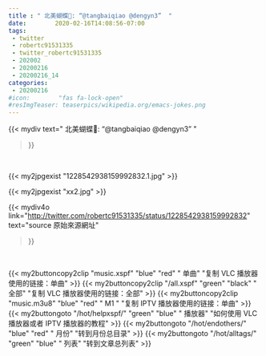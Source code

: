 ```yaml
---
title : " 北美蝴蝶🦋: “@tangbaiqiao @dengyn3”  "
date:        2020-02-16T14:08:56-07:00
tags:
 - twitter
 - robertc91531335
 - twitter_robertc91531335
 - 202002
 - 20200216
 - 20200216_14
categories:
 - 20200216
#icon:        "fas fa-lock-open"
#resImgTeaser: teaserpics/wikipedia.org/emacs-jokes.png
---
```


{{< mydiv text=" 北美蝴蝶🦋: “@tangbaiqiao @dengyn3”  "
>}}
<br>


 {{< my2jpgexist "1228542938159992832.1.jpg" >}}<br> 

{{< my2jpgexist "xx2.jpg" >}}<br>


{{< mydiv4o link="http://twitter.com/robertc91531335/status/1228542938159992832"
text="source 原始來源網址"
>}}


<br>



{{< my2buttoncopy2clip "music.xspf"        "blue"   "red"    " 单曲"  "复制 VLC 播放器使用的链接：单曲" >}} {{< my2buttoncopy2clip "/all.xspf"         "green"  "black"  " 全部"  "复制 VLC 播放器使用的链接：全部" >}} {{< my2buttoncopy2clip "music.m3u8"        "blue"   "red"    " M1 "    "复制 IPTV 播放器使用的链接：单曲" >}} {{< my2buttongoto      "/hot/helpxspf/"    "green"  "blue"   " 播放器" "如何使用 VLC 播放器或者 IPTV 播放器的教程" >}} {{< my2buttongoto      "/hot/endothers/"   "blue"   "red"    " 月份"   "转到月份总目录" >}} {{< my2buttongoto      "/hot/alltags/"     "green"  "blue"   " 列表"   "转到文章总列表" >}} 
